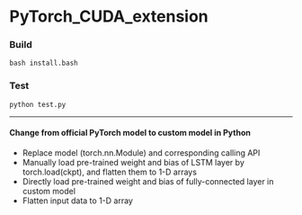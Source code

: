 # PyTorch_CUDA_extension

### Build
```bash install.bash```
### Test
```python test.py```

---

#### Change from official PyTorch model to custom model in Python

- Replace model (torch.nn.Module) and corresponding calling API
- Manually load pre-trained weight and bias of LSTM layer by torch.load(ckpt), and flatten them to 1-D arrays
- Directly load pre-trained weight and bias of fully-connected layer in custom model
- Flatten input data to 1-D array
